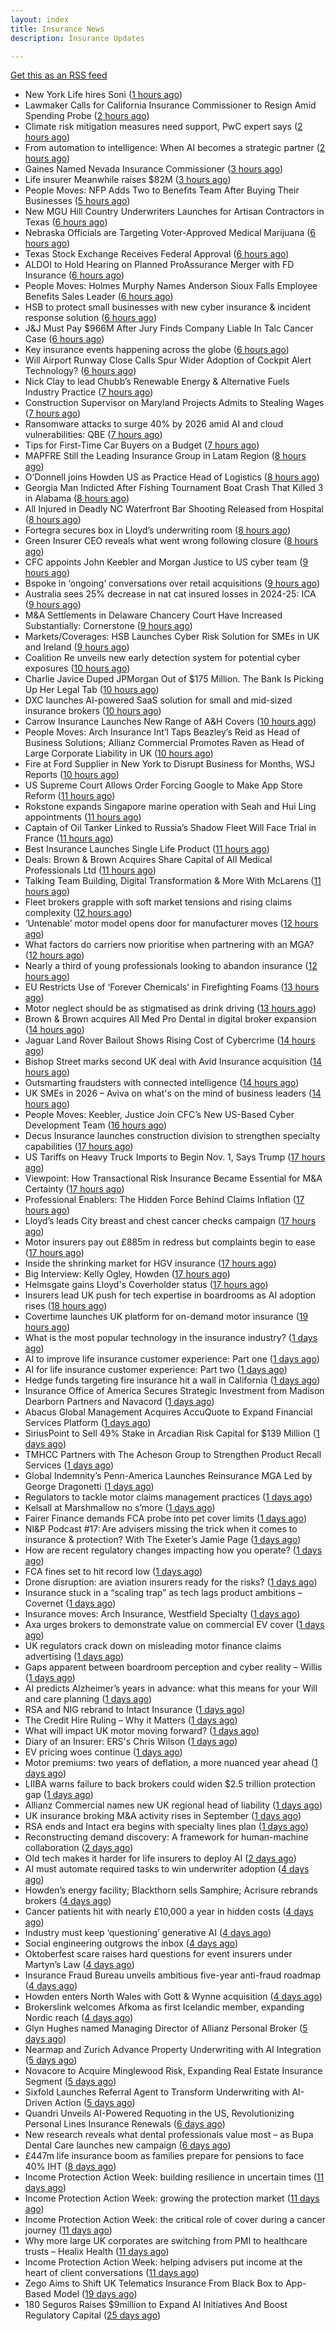```yaml
---
layout: index
title: Insurance News
description: Insurance Updates

---
```


[Get this as an RSS feed](/insurance.rss)

<!-- news_marker starts -->
- New York Life hires Soni ([1 hours ago](https://www.dig-in.com/news/new-york-life-hires-soni))
- Lawmaker Calls for California Insurance Commissioner to Resign Amid Spending Probe ([2 hours ago](https://www.insurancejournal.com/news/west/2025/10/07/842992.htm))
- Climate risk mitigation measures need support, PwC expert says ([2 hours ago](https://www.dig-in.com/news/pwc-expert-climate-risk-mitigation-needs-more-support))
- From automation to intelligence: When AI becomes a strategic partner ([2 hours ago](https://www.dig-in.com/opinion/when-ai-becomes-a-strategic-partner))
- Gaines Named Nevada Insurance Commissioner ([3 hours ago](https://www.insurancejournal.com/news/west/2025/10/07/842989.htm))
- Life insurer Meanwhile raises $82M ([3 hours ago](https://www.dig-in.com/articles/life-insurer-meanwhile-raises-82m))
- People Moves: NFP Adds Two to Benefits Team After Buying Their Businesses ([5 hours ago](https://www.insurancejournal.com/news/east/2025/10/07/842534.htm))
- New MGU Hill Country Underwriters Launches for Artisan Contractors in Texas ([6 hours ago](https://www.insurancejournal.com/news/southcentral/2025/10/07/842976.htm))
- Nebraska Officials are Targeting Voter-Approved Medical Marijuana ([6 hours ago](https://www.insurancejournal.com/news/midwest/2025/10/07/842973.htm))
- Texas Stock Exchange Receives Federal Approval ([6 hours ago](https://www.insurancejournal.com/news/southcentral/2025/10/07/842970.htm))
- ALDOI to Hold Hearing on Planned ProAssurance Merger with FD Insurance ([6 hours ago](https://www.insurancejournal.com/news/southeast/2025/10/07/842959.htm))
- People Moves: Holmes Murphy Names Anderson Sioux Falls Employee Benefits Sales Leader ([6 hours ago](https://www.insurancejournal.com/news/midwest/2025/10/07/842952.htm))
- HSB to protect small businesses with new cyber insurance & incident response solution ([6 hours ago](https://www.reinsurancene.ws/hsb-to-protect-small-businesses-with-new-cyber-insurance-incident-response-solution/))
- J&J Must Pay $966M After Jury Finds Company Liable In Talc Cancer Case ([6 hours ago](https://www.insurancejournal.com/news/west/2025/10/07/842945.htm))
- Key insurance events happening across the globe ([6 hours ago](https://www.insurancebusinessmag.com/uk/guides/key-insurance-events-happening-across-the-globe-552213.aspx))
- Will Airport Runway Close Calls Spur Wider Adoption of Cockpit Alert Technology? ([6 hours ago](https://www.insurancejournal.com/news/national/2025/10/07/842942.htm))
- Nick Clay to lead Chubb’s Renewable Energy & Alternative Fuels Industry Practice ([7 hours ago](https://www.reinsurancene.ws/nick-clay-to-lead-chubbs-renewable-energy-alternative-fuels-industry-practice/))
- Construction Supervisor on Maryland Projects Admits to Stealing Wages ([7 hours ago](https://www.insurancejournal.com/news/east/2025/10/07/842317.htm))
- Ransomware attacks to surge 40% by 2026 amid AI and cloud vulnerabilities: QBE ([7 hours ago](https://www.reinsurancene.ws/ransomware-attacks-to-surge-40-by-2026-amid-ai-and-cloud-vulnerabilities-qbe/))
- Tips for First-Time Car Buyers on a Budget ([7 hours ago](https://insurance-edge.net/2025/10/07/tips-for-first-time-car-buyers-on-a-budget/))
- MAPFRE Still the Leading Insurance Group in Latam Region ([8 hours ago](https://insurance-edge.net/2025/10/07/mapfre-still-the-leading-insurance-group-in-latam-region/))
- O’Donnell joins Howden US as Practice Head of Logistics ([8 hours ago](https://www.reinsurancene.ws/odonnell-joins-howden-us-as-practice-head-of-logistics/))
- Georgia Man Indicted After Fishing Tournament Boat Crash That Killed 3 in Alabama ([8 hours ago](https://www.insurancejournal.com/news/southeast/2025/10/07/842925.htm))
- All Injured in Deadly NC Waterfront Bar Shooting Released from Hospital ([8 hours ago](https://www.insurancejournal.com/news/southeast/2025/10/07/842919.htm))
- Fortegra secures box in Lloyd’s underwriting room ([8 hours ago](https://www.reinsurancene.ws/fortegra-secures-box-in-lloyds-underwriting-room/))
- Green Insurer CEO reveals what went wrong following closure ([8 hours ago](https://www.postonline.co.uk/broker/7959190/green-insurer-ceo-reveals-what-went-wrong-following-closure))
- CFC appoints John Keebler and Morgan Justice to US cyber team ([9 hours ago](https://www.reinsurancene.ws/cfc-appoints-john-keebler-and-morgan-justice-to-us-cyber-team/))
- Bspoke in ‘ongoing’ conversations over retail acquisitions ([9 hours ago](https://www.postonline.co.uk/news/7959188/bspoke-in-%E2%80%98ongoing%E2%80%99-conversations-over-retail-acquisitions))
- Australia sees 25% decrease in nat cat insured losses in 2024-25: ICA ([9 hours ago](https://www.reinsurancene.ws/australia-sees-25-decrease-in-nat-cat-insured-losses-in-2024-25-ica/))
- M&A Settlements in Delaware Chancery Court Have Increased Substantially: Cornerstone ([9 hours ago](https://www.insurancejournal.com/news/east/2025/10/07/842901.htm))
- Markets/Coverages: HSB Launches Cyber Risk Solution for SMEs in UK and Ireland ([9 hours ago](https://www.insurancejournal.com/news/international/2025/10/07/842896.htm))
- Coalition Re unveils new early detection system for potential cyber exposures ([10 hours ago](https://www.reinsurancene.ws/coalition-re-unveils-new-early-detection-system-for-potential-cyber-exposures/))
- Charlie Javice Duped JPMorgan Out of $175 Million. The Bank Is Picking Up Her Legal Tab ([10 hours ago](https://www.insurancejournal.com/news/national/2025/10/07/842897.htm))
- DXC launches AI-powered SaaS solution for small and mid-sized insurance brokers ([10 hours ago](https://www.reinsurancene.ws/dxc-launches-ai-powered-saas-solution-for-small-and-mid-sized-insurance-brokers/))
- Carrow Insurance Launches New Range of A&H Covers ([10 hours ago](https://insurance-edge.net/2025/10/07/carrow-insurance-launches-new-range-of-ah-covers/))
- People Moves: Arch Insurance Int’l Taps Beazley’s Reid as Head of Business Solutions; Allianz Commercial Promotes Raven as Head of Large Corporate Liability in UK ([10 hours ago](https://www.insurancejournal.com/news/international/2025/10/07/842884.htm))
- Fire at Ford Supplier in New York to Disrupt Business for Months, WSJ Reports ([10 hours ago](https://www.insurancejournal.com/news/east/2025/10/07/842886.htm))
- US Supreme Court Allows Order Forcing Google to Make App Store Reform ([11 hours ago](https://www.insurancejournal.com/news/national/2025/10/07/842880.htm))
- Rokstone expands Singapore marine operation with Seah and Hui Ling appointments ([11 hours ago](https://www.reinsurancene.ws/rokstone-expands-singapore-marine-operation-with-seah-and-hui-ling-appointments/))
- Captain of Oil Tanker Linked to Russia’s Shadow Fleet Will Face Trial in France ([11 hours ago](https://www.insurancejournal.com/news/international/2025/10/07/842872.htm))
- Best Insurance Launches Single Life Product ([11 hours ago](https://insurance-edge.net/2025/10/07/best-insurance-launches-single-life-product/))
- Deals: Brown & Brown Acquires Share Capital of All Medical Professionals Ltd ([11 hours ago](https://insurance-edge.net/2025/10/07/deals-brown-brown-acquires-share-capital-of-all-medical-professionals-ltd/))
- Talking Team Building, Digital Transformation & More With McLarens ([11 hours ago](https://insurance-edge.net/2025/10/07/talking-team-building-digital-transformation-more-with-mclarens/))
- Fleet brokers grapple with soft market tensions and rising claims complexity ([12 hours ago](https://www.insurancebusinessmag.com/uk/news/auto-motor/fleet-brokers-grapple-with-soft-market-tensions-and-rising-claims-complexity-552167.aspx))
- ‘Untenable’ motor model opens door for manufacturer moves ([12 hours ago](https://www.postonline.co.uk/personal/7958322/%E2%80%98untenable%E2%80%99-motor-model-opens-door-for-manufacturer-moves))
- What factors do carriers now prioritise when partnering with an MGA? ([12 hours ago](https://www.insurancebusinessmag.com/uk/tv/what-factors-do-carriers-now-prioritise-when-partnering-with-an-mga-552166.aspx))
- Nearly a third of young professionals looking to abandon insurance ([12 hours ago](https://www.postonline.co.uk/people/7959183/nearly-a-third-of-young-professionals-looking-to-abandon-insurance))
- EU Restricts Use of ‘Forever Chemicals’ in Firefighting Foams ([13 hours ago](https://www.insurancejournal.com/news/international/2025/10/07/842864.htm))
- Motor neglect should be as stigmatised as drink driving ([13 hours ago](https://www.postonline.co.uk/news/7959053/motor-neglect-should-be-as-stigmatised-as-drink-driving))
- Brown & Brown acquires All Med Pro Dental in digital broker expansion ([14 hours ago](https://www.insurancebusinessmag.com/uk/news/mergers-acquisitions/brown-and-brown-acquires-all-med-pro-dental-in-digital-broker-expansion-552151.aspx))
- Jaguar Land Rover Bailout Shows Rising Cost of Cybercrime ([14 hours ago](https://www.insurancejournal.com/news/international/2025/10/07/842850.htm))
- Bishop Street marks second UK deal with Avid Insurance acquisition ([14 hours ago](https://www.insurancebusinessmag.com/uk/news/mergers-acquisitions/bishop-street-marks-second-uk-deal-with-avid-insurance-acquisition-552149.aspx))
- Outsmarting fraudsters with connected intelligence ([14 hours ago](https://www.postonline.co.uk/market-access/7958300/outsmarting-fraudsters-with-connected-intelligence))
- UK SMEs in 2026 – Aviva on what's on the mind of business leaders ([14 hours ago](https://www.insurancebusinessmag.com/uk/news/sme/uk-smes-in-2026--aviva-on-whats-on-the-mind-of-business-leaders-552148.aspx))
- People Moves: Keebler, Justice Join CFC’s New US-Based Cyber Development Team ([16 hours ago](https://www.insurancejournal.com/news/national/2025/10/07/842826.htm))
- Decus Insurance launches construction division to strengthen specialty capabilities ([17 hours ago](https://www.insurancebusinessmag.com/uk/news/construction-engineering/decus-insurance-launches-construction-division-to-strengthen-specialty-capabilities-552105.aspx))
- US Tariffs on Heavy Truck Imports to Begin Nov. 1, Says Trump ([17 hours ago](https://www.insurancejournal.com/news/national/2025/10/07/842841.htm))
- Viewpoint: How Transactional Risk Insurance Became Essential for M&A Certainty ([17 hours ago](https://www.insurancejournal.com/news/international/2025/10/07/842451.htm))
- Professional Enablers: The Hidden Force Behind Claims Inflation ([17 hours ago](https://www.postonline.co.uk/claims/7958937/professional-enablers-the-hidden-force-behind-claims-inflation))
- Lloyd’s leads City breast and chest cancer checks campaign ([17 hours ago](https://www.postonline.co.uk/lloyd%E2%80%99slondon/7959180/lloyd%E2%80%99s-leads-city-breast-and-chest-cancer-checks-campaign))
- Motor insurers pay out £885m in redress but complaints begin to ease ([17 hours ago](https://www.postonline.co.uk/regulation/7958936/motor-insurers-pay-out-%C2%A3885m-in-redress-but-complaints-begin-to-ease))
- Inside the shrinking market for HGV insurance ([17 hours ago](https://www.postonline.co.uk/commercial/7959038/inside-the-shrinking-market-for-hgv-insurance))
- Big Interview: Kelly Ogley, Howden ([17 hours ago](https://www.postonline.co.uk/broker/7959082/big-interview-kelly-ogley-howden))
- Helmsgate gains Lloyd's Coverholder status ([17 hours ago](https://www.insurancebusinessmag.com/uk/news/breaking-news/helmsgate-gains-lloyds-coverholder-status-552100.aspx))
- Insurers lead UK push for tech expertise in boardrooms as AI adoption rises ([18 hours ago](https://www.insurancebusinessmag.com/uk/news/technology/insurers-lead-uk-push-for-tech-expertise-in-boardrooms-as-ai-adoption-rises-552102.aspx))
- Covertime launches UK platform for on-demand motor insurance ([19 hours ago](https://www.insurancebusinessmag.com/uk/news/auto-motor/covertime-launches-uk-platform-for-ondemand-motor-insurance-552108.aspx))
- What is the most popular technology in the insurance industry? ([1 days ago](https://www.dig-in.com/news/the-state-of-insurance-technology-ai-in-exclusive-research))
- AI to improve life insurance customer experience: Part one ([1 days ago](https://www.dig-in.com/news/ai-to-improve-life-insurance-customer-experience-part-one))
- AI for life insurance customer experience: Part two ([1 days ago](https://www.dig-in.com/news/ai-for-life-insurance-customer-experience-part-two))
- Hedge funds targeting fire insurance hit a wall in California ([1 days ago](https://www.dig-in.com/articles/hedge-funds-targeting-fire-insurance-hit-wall-in-california))
- Insurance Office of America Secures Strategic Investment from Madison Dearborn Partners and Navacord ([1 days ago](https://www.insurtechinsights.com/insurance-office-of-america-secures-strategic-investment-from-madison-dearborn-partners-and-navacord/))
- Abacus Global Management Acquires AccuQuote to Expand Financial Services Platform ([1 days ago](https://www.insurtechinsights.com/abacus-global-management-acquires-accuquote-to-expand-financial-services-platform/))
- SiriusPoint to Sell 49% Stake in Arcadian Risk Capital for $139 Million ([1 days ago](https://www.insurtechinsights.com/siriuspoint-to-sell-49-stake-in-arcadian-risk-capital-for-139-million/))
- TMHCC Partners with The Acheson Group to Strengthen Product Recall Services ([1 days ago](https://www.insurtechinsights.com/tmhcc-partners-with-the-acheson-group-to-strengthen-product-recall-services/))
- Global Indemnity’s Penn-America Launches Reinsurance MGA Led by George Dragonetti ([1 days ago](https://www.insurtechinsights.com/global-indemnitys-penn-america-launches-reinsurance-mga-led-by-george-dragonetti/))
- Regulators to tackle motor claims management practices ([1 days ago](https://www.postonline.co.uk/news/7959177/regulators-to-tackle-motor-claims-management-practices))
- Kelsall at Marshmallow no s’more ([1 days ago](https://www.postonline.co.uk/news/7959173/kelsall-at-marshmallow-no-s%E2%80%99more))
- Fairer Finance demands FCA probe into pet cover limits ([1 days ago](https://www.postonline.co.uk/news/7959176/fairer-finance-demands-fca-probe-into-pet-cover-limits))
- NI&P Podcast #17: Are advisers missing the trick when it comes to insurance & protection? With The Exeter’s Jamie Page ([1 days ago](https://ifamagazine.com/nip-podcast-17-are-advisers-missing-the-trick-when-it-comes-to-insurance-protection-with-the-exeters-jamie-page/))
- How are recent regulatory changes impacting how you operate? ([1 days ago](https://www.insurancebusinessmag.com/uk/tv/how-are-recent-regulatory-changes-impacting-how-you-operate-552024.aspx))
- FCA fines set to hit record low ([1 days ago](https://www.postonline.co.uk/regulation/7958086/fca-fines-set-to-hit-record-low))
- Drone disruption: are aviation insurers ready for the risks? ([1 days ago](https://www.insurancebusinessmag.com/uk/news/technology/drone-disruption-are-aviation-insurers-ready-for-the-risks-551921.aspx))
- Insurance stuck in a “scaling trap” as tech lags product ambitions – Covernet ([1 days ago](https://www.insurancebusinessmag.com/uk/news/technology/insurance-stuck-in-a-scaling-trap-as-tech-lags-product-ambitions--covernet-552012.aspx))
- Insurance moves: Arch Insurance, Westfield Specialty ([1 days ago](https://www.insurancebusinessmag.com/uk/news/breaking-news/insurance-moves-arch-insurance-westfield-specialty-552010.aspx))
- Axa urges brokers to demonstrate value on commercial EV cover ([1 days ago](https://www.postonline.co.uk/commercial/7958880/axa-urges-brokers-to-demonstrate-value-on-commercial-ev-cover))
- UK regulators crack down on misleading motor finance claims advertising ([1 days ago](https://www.insurancebusinessmag.com/uk/news/claims/uk-regulators-crack-down-on-misleading-motor-finance-claims-advertising-552009.aspx))
- Gaps apparent between boardroom perception and cyber reality – Willis ([1 days ago](https://www.insurancebusinessmag.com/uk/news/cyber/gaps-apparent-between-boardroom-perception-and-cyber-reality--willis-552001.aspx))
- AI predicts Alzheimer’s years in advance: what this means for your Will and care planning ([1 days ago](https://ifamagazine.com/ai-predicts-alzheimers-years-in-advance-what-this-means-for-your-will-and-care-planning/))
- RSA and NIG rebrand to Intact Insurance ([1 days ago](https://www.insurancebusinessmag.com/uk/news/breaking-news/rsa-and-nig-rebrand-to-intact-insurance-551954.aspx))
- The Credit Hire Ruling – Why it Matters ([1 days ago](https://www.postonline.co.uk/regulation/7958318/the-credit-hire-ruling-%E2%80%93-why-it-matters))
- What will impact UK motor moving forward? ([1 days ago](https://www.postonline.co.uk/personal/7959030/what-will-impact-uk-motor-moving-forward))
- Diary of an Insurer: ERS's Chris Wilson ([1 days ago](https://www.postonline.co.uk/personal/7958859/diary-of-an-insurer-erss-chris-wilson))
- EV pricing woes continue ([1 days ago](https://www.postonline.co.uk/regulation/7958938/ev-pricing-woes-continue))
- Motor premiums: two years of deflation, a more nuanced year ahead ([1 days ago](https://www.postonline.co.uk/personal/7959031/motor-premiums-two-years-of-deflation-a-more-nuanced-year-ahead))
- LIIBA warns failure to back brokers could widen $2.5 trillion protection gap ([1 days ago](https://www.insurancebusinessmag.com/uk/news/technology/liiba-warns-failure-to-back-brokers-could-widen-2-5-trillion-protection-gap-551957.aspx))
- Allianz Commercial names new UK regional head of liability ([1 days ago](https://www.insurancebusinessmag.com/uk/news/breaking-news/allianz-commercial-names-new-uk-regional-head-of-liability-551955.aspx))
- UK insurance broking M&A activity rises in September ([1 days ago](https://www.insurancebusinessmag.com/uk/news/mergers-acquisitions/uk-insurance-broking-manda-activity-rises-in-september-551953.aspx))
- RSA ends and Intact era begins with specialty lines plan ([1 days ago](https://www.postonline.co.uk/commercial/7959168/rsa-ends-and-intact-era-begins-with-specialty-lines-plan))
- Reconstructing demand discovery: A framework for human-machine collaboration ([2 days ago](https://www.dig-in.com/opinion/reconstructing-demand-discovery))
- Old tech makes it harder for life insurers to deploy AI ([2 days ago](https://www.dig-in.com/news/old-tech-makes-it-harder-for-life-insurers-to-deploy-ai))
- AI must automate required tasks to win underwriter adoption ([4 days ago](https://www.postonline.co.uk/technology/7959172/ai-must-automate-required-tasks-to-win-underwriter-adoption))
- Howden’s energy facility; Blackthorn sells Samphire; Acrisure rebrands brokers ([4 days ago](https://www.postonline.co.uk/news/7959167/howden%E2%80%99s-energy-facility-blackthorn-sells-samphire-acrisure-rebrands-brokers))
- Cancer patients hit with nearly £10,000 a year in hidden costs ([4 days ago](https://ifamagazine.com/cancer-patients-hit-with-nearly-10000-a-year-in-hidden-costs/))
- Industry must keep ‘questioning’ generative AI ([4 days ago](https://www.postonline.co.uk/news/7959165/industry-must-keep-%E2%80%98questioning%E2%80%99-generative-ai))
- Social engineering outgrows the inbox ([4 days ago](https://www.insurancebusinessmag.com/uk/news/cyber/social-engineering-outgrows-the-inbox-551287.aspx))
- Oktoberfest scare raises hard questions for event insurers under Martyn’s Law ([4 days ago](https://www.insurancebusinessmag.com/uk/news/breaking-news/oktoberfest-scare-raises-hard-questions-for-event-insurers-under-martyns-law-551876.aspx))
- Insurance Fraud Bureau unveils ambitious five-year anti-fraud roadmap ([4 days ago](https://www.insurancebusinessmag.com/uk/news/breaking-news/insurance-fraud-bureau-unveils-ambitious-fiveyear-antifraud-roadmap-551868.aspx))
- Howden enters North Wales with Gott & Wynne acquisition ([4 days ago](https://www.insurancebusinessmag.com/uk/news/mergers-acquisitions/howden-enters-north-wales-with-gott-and-wynne-acquisition-551866.aspx))
- Brokerslink welcomes Afkoma as first Icelandic member, expanding Nordic reach ([4 days ago](https://www.insurancebusinessmag.com/uk/news/breaking-news/brokerslink-welcomes-afkoma-as-first-icelandic-member-expanding-nordic-reach-551859.aspx))
- Glyn Hughes named Managing Director of Allianz Personal Broker ([5 days ago](https://www.insurtechinsights.com/glyn-hughes-named-managing-director-of-allianz-personal-broker/))
- Nearmap and Zurich Advance Property Underwriting with AI Integration ([5 days ago](https://www.insurtechinsights.com/nearmap-and-zurich-advance-property-underwriting-with-ai-integration/))
- Novacore to Acquire Minglewood Risk, Expanding Real Estate Insurance Segment ([5 days ago](https://www.insurtechinsights.com/novacore-to-acquire-minglewood-risk-expanding-real-estate-insurance-segment/))
- Sixfold Launches Referral Agent to Transform Underwriting with AI-Driven Action ([5 days ago](https://www.insurtechinsights.com/sixfold-launches-referral-agent-to-transform-underwriting-with-ai-driven-action/))
- Quandri Unveils AI-Powered Requoting in the US, Revolutionizing Personal Lines Insurance Renewals ([6 days ago](https://www.insurtechinsights.com/quandri-unveils-ai-powered-requoting-in-the-us-revolutionizing-personal-lines-insurance-renewals/))
- New research reveals what dental professionals value most – as Bupa Dental Care launches new campaign ([6 days ago](https://ifamagazine.com/new-research-reveals-what-dental-professionals-value-most-as-bupa-dental-care-launches-new-campaign/))
- £447m life insurance boom as families prepare for pensions to face 40% IHT ([8 days ago](https://ifamagazine.com/447m-life-insurance-boom-as-families-prepare-for-pensions-to-face-40-iht/))
- Income Protection Action Week: building resilience in uncertain times ([11 days ago](https://ifamagazine.com/income-protection-action-week-building-resilience-in-uncertain-times/))
- Income Protection Action Week: growing the protection market ([11 days ago](https://ifamagazine.com/income-protection-action-week-growing-the-protection-market/))
- Income Protection Action Week: the critical role of cover during a cancer journey ([11 days ago](https://ifamagazine.com/income-protection-action-week-the-critical-role-of-cover-during-a-cancer-journey/))
- Why more large UK corporates are switching from PMI to healthcare trusts – Healix Health ([11 days ago](https://ifamagazine.com/why-more-large-uk-corporates-are-switching-from-pmi-to-healthcare-trusts-healix-health/))
- Income Protection Action Week: helping advisers put income at the heart of client conversations ([11 days ago](https://ifamagazine.com/income-protection-action-week-helping-advisers-put-income-at-the-heart-of-client-conversations/))
- Zego Aims to Shift UK Telematics Insurance From Black Box to App-Based Model ([19 days ago](https://thefintechtimes.com/zego-aims-to-shift-uk-telematics-insurance-from-black-box-to-app-based-model/))
- 180 Seguros Raises $9million to Expand AI Initiatives And Boost Regulatory Capital ([25 days ago](https://thefintechtimes.com/180-seguros-raises-9m-to-expand-ai-initiatives-and-boost-regulatory-capital/))

<!-- news_marker ends -->